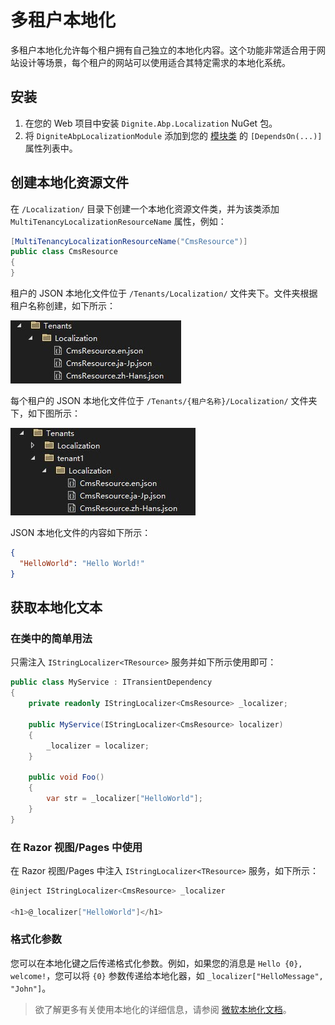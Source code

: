 # 多租户本地化

多租户本地化允许每个租户拥有自己独立的本地化内容。这个功能非常适合用于网站设计等场景，每个租户的网站可以使用适合其特定需求的本地化系统。

## 安装

1. 在您的 Web 项目中安装 `Dignite.Abp.Localization` NuGet 包。
2. 将 `DigniteAbpLocalizationModule` 添加到您的 [模块类](https://docs.abp.io/zh-Hans/abp/latest/Module-Development-Basics) 的 `[DependsOn(...)]` 属性列表中。

## 创建本地化资源文件

在 `/Localization/` 目录下创建一个本地化资源文件类，并为该类添加 `MultiTenancyLocalizationResourceName` 属性，例如：

```csharp
[MultiTenancyLocalizationResourceName("CmsResource")]
public class CmsResource
{
}
```

租户的 JSON 本地化文件位于 `/Tenants/Localization/` 文件夹下。文件夹根据租户名称创建，如下所示：

![localization-resource-json-files](images/localization-resource-json-files.jpg)

每个租户的 JSON 本地化文件位于 `/Tenants/{租户名称}/Localization/` 文件夹下，如下图所示：

![tenant-localization-resource-json-files](images/tenant-localization-resource-json-files.jpg)

JSON 本地化文件的内容如下所示：

```json
{
  "HelloWorld": "Hello World!"
}
```

## 获取本地化文本

### 在类中的简单用法

只需注入 `IStringLocalizer<TResource>` 服务并如下所示使用即可：

```csharp
public class MyService : ITransientDependency
{
    private readonly IStringLocalizer<CmsResource> _localizer;

    public MyService(IStringLocalizer<CmsResource> localizer)
    {
        _localizer = localizer;
    }

    public void Foo()
    {
        var str = _localizer["HelloWorld"];
    }
}
```

### 在 Razor 视图/Pages 中使用

在 Razor 视图/Pages 中注入 `IStringLocalizer<TResource>` 服务，如下所示：

```csharp
@inject IStringLocalizer<CmsResource> _localizer

<h1>@_localizer["HelloWorld"]</h1>
```

### 格式化参数

您可以在本地化键之后传递格式化参数。例如，如果您的消息是 `Hello {0}, welcome!`，您可以将 `{0}` 参数传递给本地化器，如 `_localizer["HelloMessage", "John"]`。

> 欲了解更多有关使用本地化的详细信息，请参阅 [微软本地化文档](https://docs.microsoft.com/zh-cn/aspnet/core/fundamentals/localization)。
